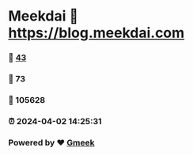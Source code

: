 # Meekdai :link: https://blog.meekdai.com 
### :page_facing_up: [43](https://blog.meekdai.com/tag.html) 
### :speech_balloon: 73 
### :hibiscus: 105628 
### :alarm_clock: 2024-04-02 14:25:31 
### Powered by :heart: [Gmeek](https://github.com/Meekdai/Gmeek)
